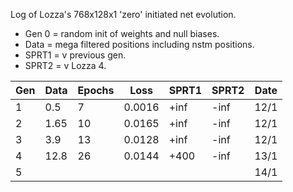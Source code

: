 Log of Lozza's 768x128x1 'zero' initiated net evolution.

- Gen 0 = random init of weights and null biases.
- Data = mega filtered positions including nstm positions.
- SPRT1 = v previous gen.
- SPRT2 = v Lozza 4.

| Gen | Data | Epochs | Loss | SPRT1 | SPRT2 | Date |
| --- | ---- | ------ | ---- | ---- | ----- | ---- |
| 1  | 0.5   | 7  | 0.0016 | +inf | -inf | 12/1 |
| 2  | 1.65  | 10 | 0.0165 | +inf | -inf | 12/1 |
| 3  | 3.9   | 13 | 0.0128 | +inf | -inf | 12/1 |
| 4  | 12.8  | 26 | 0.0144 | +400 | -inf | 13/1 |
| 5  |   |  |  |  |  | 14/1 |
